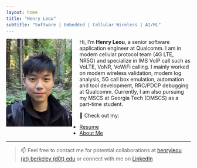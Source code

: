 ```yaml
---
layout: home
title: "Henry Leou"
subtitle: "Software | Embedded | Cellular Wireless | AI/ML"
---
```

<!-- <img src="/assets/img/henry.jpg" alt="Henry Leou" style="width:180px; border-radius:50%; margin-bottom:20px;" /> -->
<!-- <img src="/assets/img/henry.jpg" alt="Henry Leou" style="float: left; margin: 0 20px 20px 0; width: 160px; border-radius: 50%;" /> -->
<img src="/assets/img/henry.jpg" alt="Henry Leou" style="float: left; margin: 0 20px 20px 0; width: 180px;" />



Hi, I’m **Henry Leou**, a senior software application engineer at Qualcomm. I am in modem cellular protocol team (4G LTE, NR5G) and specialize in IMS VoIP call such as VoLTE, VoNR, VoWiFi calling. I mainly worked on modem wireless validation, modem log analysis, 5G call box emulation, automation and tool development, RRC/PDCP debugging at Qualcomm. Currently, I am also pursuing my MSCS at Georgia Tech (OMSCS) as a part-time student.

🔧 Check out my:

<!-- - [Projects](/projects/) -->
- [Resume](/resume/)
- [About Me](/aboutme/)

---

> 📫 Feel free to contact me for potential collaborations at [henryleou (at) berkeley (d0t) edu](mailto:henryleou@berkeley.com) or connect with me on [LinkedIn](https://www.linkedin.com/in/henry-leou-746731146/)
